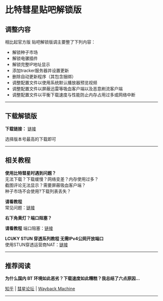 # 比特彗星贴吧解锁版

## 调整内容

相比起官方版 贴吧解锁版调主要整了下列内容：  

* 解锁种子市场  
* 解锁电骡插件  
* 解锁完整IP地址显示  
* 添加tracker服务器并设置更新  
* 删除自动更新程序（其包含捆绑）  
* 调整配置文件以使用系统默认播放器预览视频  
* 调整配置文件以屏蔽迅雷等吸血客户端以及恶意刷流客户端  
* 调整配置文件以平衡下载速度与性能防止内存占用过多或网络中断  

---

## 下载解锁版

**下载链接：** [链接](/bitcomet-modified/)  

选择版本号最高的下载即可  

---

## 相关教程

**使用比特彗星时遇到问题？**  
无法下载？下载缓慢？网络变差？内存使用过多？  
截图评论无法显示？需要屏蔽吸血客户端？  
种子市场不会使用?下载列表丢失？  

**请看教程**  
常见问题：[链接](https://www.bilibili.com/read/readlist/rl739074)  


**右下角黄灯？端口阻塞？**

**请看教程**
端口阻塞：[链接](https://www.bilibili.com/read/cv32811550)  


**LCUKY STUN 穿透系列教程 无需IPv4公网开放端口**  
使用STUN穿透运营商NAT：[链接](https://www.bilibili.com/read/readlist/rl772361)


---

## 推荐阅读

**为什么国内 BT 环境如此恶劣？下载速度如此糟糕？我总结了六点原因...**  

[知乎](https://zhuanlan.zhihu.com/p/87193566) | [彗星论坛](http://https://www.cometbbs.com/t/%E3%80%8C%E8%BD%AC%E8%BD%BD%E3%80%8D%E4%B8%BA%E4%BB%80%E4%B9%88%E5%9B%BD%E5%86%85-bt-%E7%8E%AF%E5%A2%83%E5%A6%82%E6%AD%A4%E6%81%B6%E5%8A%A3%EF%BC%9F%E4%B8%8B%E8%BD%BD%E9%80%9F%E5%BA%A6%E5%A6%82%E6%AD%A4%E7%B3%9F%E7%B3%95%EF%BC%9F%E6%88%91%E6%80%BB%E7%BB%93%E4%BA%86%E5%85%AD%E7%82%B9%E5%8E%9F%E5%9B%A0%EF%BC%81/33602) | [Wayback Machine](https://web.archive.org/web/20230613041218/https://zhuanlan.zhihu.com/p/87193566)  

---

